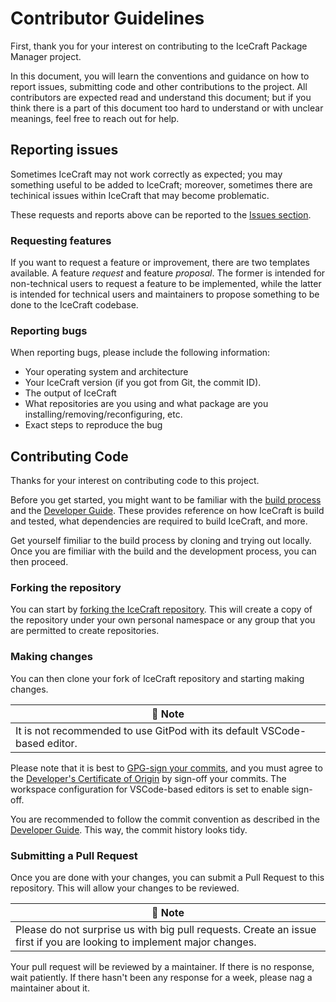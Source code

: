 # Contributor Guidelines

First, thank you for your interest on contributing to the IceCraft Package
Manager project.

In this document, you will learn the conventions and guidance on how to report
issues, submitting code and other contributions to the project. All
contributors are expected read and understand this document; but if you think
there is a part of this document too hard to understand or with unclear
meanings, feel free to reach out for help.

## Reporting issues

Sometimes IceCraft may not work correctly as expected; you may something useful
to be added to IceCraft; moreover, sometimes there are techinical issues within
IceCraft that may become problematic.

These requests and reports above can be reported to the [Issues section](https://github.com/icecrafters/IceCraft/issues).

### Requesting features

If you want to request a feature or improvement, there are two templates
available. A feature _request_ and feature _proposal_. The former is intended
for non-technical users to request a feature to be implemented, while the
latter is intended for technical users and maintainers to propose something
to be done to the IceCraft codebase.

### Reporting bugs

When reporting bugs, please include the following information:

- Your operating system and architecture
- Your IceCraft version (if you got from Git, the commit ID).
- The output of IceCraft
- What repositories are you using and what package are you installing/removing/reconfiguring, etc.
- Exact steps to reproduce the bug

## Contributing Code

Thanks for your interest on contributing code to this project.

Before you get started, you might want to be familiar with the [build process](BUILDING.md)
and the [Developer Guide](HACKING.md). These provides reference on how IceCraft
is build and tested, what dependencies are required to build IceCraft, and more.

Get yourself fimiliar to the build process by cloning and trying out locally.
Once you are fimiliar with the build and the development process, you can then
proceed.

### Forking the repository

You can start by [forking the IceCraft repository](https://github.com/icecrafters/IceCraft/fork).
This will create a copy of the repository under your own personal namespace
or any group that you are permitted to create repositories.

### Making changes

You can then clone your fork of IceCraft repository and starting making changes.

| 💬 **Note** |
| ----------- |
| It is not recommended to use GitPod with its default VSCode-based editor. |

Please note that it is best to [GPG-sign your commits](https://docs.github.com/en/authentication/managing-commit-signature-verification/signing-commits),
and you must agree to the [Developer's Certificate of Origin](https://developercertificate.org)
by sign-off your commits. The workspace configuration for VSCode-based editors
is set to enable sign-off.

You are recommended to follow the commit convention as described in the [Developer Guide](HACKING.md).
This way, the commit history looks tidy.

### Submitting a Pull Request

Once you are done with your changes, you can submit a Pull Request to this
repository. This will allow your changes to be reviewed.

| 💬 **Note** |
| ----------- |
| Please do not surprise us with big pull requests. Create an issue first if you are looking to implement major changes. |

Your pull request will be reviewed by a maintainer. If there is no response,
wait patiently. If there hasn't been any response for a week, please nag a
maintainer about it.
